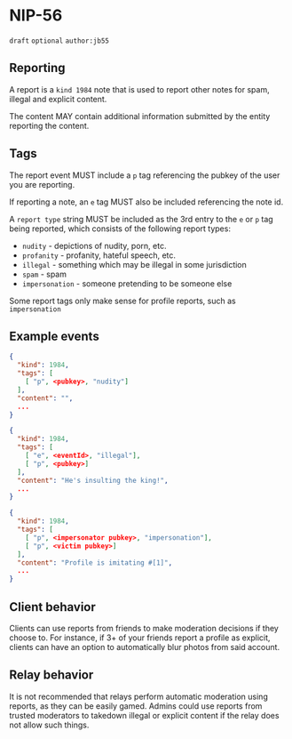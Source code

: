 # NIP-56

`draft` `optional` `author:jb55`

## Reporting

A report is a `kind 1984` note that is used to report other notes for spam,
illegal and explicit content.

The content MAY contain additional information submitted by the entity
reporting the content.

## Tags

The report event MUST include a `p` tag referencing the pubkey of the user you
are reporting.

If reporting a note, an `e` tag MUST also be included referencing the note id.

A `report type` string MUST be included as the 3rd entry to the `e` or `p` tag
being reported, which consists of the following report types:

- `nudity` - depictions of nudity, porn, etc.
- `profanity` - profanity, hateful speech, etc.
- `illegal` - something which may be illegal in some jurisdiction
- `spam` - spam
- `impersonation` - someone pretending to be someone else

Some report tags only make sense for profile reports, such as `impersonation`

## Example events

```json
{
  "kind": 1984,
  "tags": [
    [ "p", <pubkey>, "nudity"]
  ],
  "content": "",
  ...
}
```

```json
{
  "kind": 1984,
  "tags": [
    [ "e", <eventId>, "illegal"],
    [ "p", <pubkey>]
  ],
  "content": "He's insulting the king!",
  ...
}
```

```json
{
  "kind": 1984,
  "tags": [
    [ "p", <impersonator pubkey>, "impersonation"],
    [ "p", <victim pubkey>]
  ],
  "content": "Profile is imitating #[1]",
  ...
}
```

## Client behavior
Clients can use reports from friends to make moderation decisions if they
choose to. For instance, if 3+ of your friends report a profile as explicit,
clients can have an option to automatically blur photos from said account.


## Relay behavior

It is not recommended that relays perform automatic moderation using reports,
as they can be easily gamed. Admins could use reports from trusted moderators to
takedown illegal or explicit content if the relay does not allow such things.
